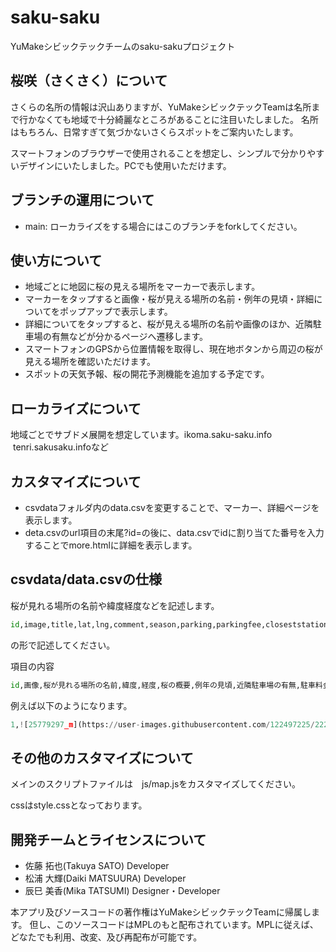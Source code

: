 # saku-saku
YuMakeシビックテックチームのsaku-sakuプロジェクト


## 桜咲（さくさく）について
さくらの名所の情報は沢山ありますが、YuMakeシビックテックTeamは名所まで行かなくても地域で十分綺麗なところがあることに注目いたしました。
名所はもちろん、日常すぎて気づかないさくらスポットをご案内いたします。

スマートフォンのブラウザーで使用されることを想定し、シンプルで分かりやすいデザインにいたしました。PCでも使用いただけます。


## ブランチの運用について
- main: ローカライズをする場合にはこのブランチをforkしてください。


## 使い方について
- 地域ごとに地図に桜の見える場所をマーカーで表示します。
- マーカーをタップすると画像・桜が見える場所の名前・例年の見頃・詳細についてをポップアップで表示します。
- 詳細についてをタップすると、桜が見える場所の名前や画像のほか、近隣駐車場の有無などが分かるページへ遷移します。
- スマートフォンのGPSから位置情報を取得し、現在地ボタンから周辺の桜が見える場所を確認いただけます。
- スポットの天気予報、桜の開花予測機能を追加する予定です。


## ローカライズについて
地域ごとでサブドメ展開を想定しています。ikoma.saku-saku.info  tenri.sakusaku.infoなど


## カスタマイズについて
- csvdataフォルダ内のdata.csvを変更することで、マーカー、詳細ページを表示します。
- deta.csvのurl項目の末尾?id=の後に、data.csvでidに割り当てた番号を入力することでmore.htmlに詳細を表示します。


## csvdata/data.csvの仕様
桜が見れる場所の名前や緯度経度などを記述します。
```python
id,image,title,lat,lng,comment,season,parking,parkingfee,closeststation,time,url
```
の形で記述してください。 


項目の内容
```python
id,画像,桜が見れる場所の名前,緯度,経度,桜の概要,例年の見頃,近隣駐車場の有無,駐車料金,最寄り駅,桜が見れる時間（開園閉園時間）,url
```

例えば以下のようになります。
```python
1,![25779297_m](https://user-images.githubusercontent.com/122497225/222123217-f6f1f6d8-f66b-4449-9eae-46c610a9eb93.jpg),石上神宮外苑公園の桜,34.596492,135.850449,パワースポットとしても知られる石上神宮は日本最古の神社の一つ。期間中はライトアップも行われます。,3月下旬～4月中旬,あり/200台,無料,JR･近鉄 天理駅,24時間,https://?id=1
```

## その他のカスタマイズについて
メインのスクリプトファイルは　js/map.jsをカスタマイズしてください。

cssはstyle.cssとなっております。


## 開発チームとライセンスについて
- 佐藤 拓也(Takuya SATO) Developer
- 松浦 大輝(Daiki MATSUURA) Developer
- 辰巳 美香(Mika TATSUMI) Designer・Developer

本アプリ及びソースコードの著作権はYuMakeシビックテックTeamに帰属します。 但し、このソースコードはMPLのもと配布されています。MPLに従えば、どなたでも利用、改変、及び再配布が可能です。
